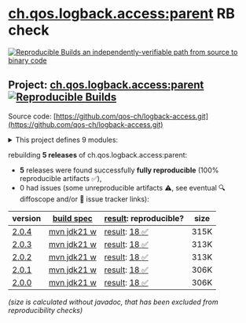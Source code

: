 [ch.qos.logback.access:parent](https://central.sonatype.com/artifact/ch.qos.logback.access/parent/versions) RB check
=======

[![Reproducible Builds](https://reproducible-builds.org/images/logos/rb.svg) an independently-verifiable path from source to binary code](https://reproducible-builds.org/)

## Project: [ch.qos.logback.access:parent](https://central.sonatype.com/artifact/ch.qos.logback.access/parent/versions) [![Reproducible Builds](https://img.shields.io/endpoint?url=https://raw.githubusercontent.com/jvm-repo-rebuild/reproducible-central/master/content/ch/qos/logback/access/badge.json)](https://github.com/jvm-repo-rebuild/reproducible-central/blob/master/content/ch/qos/logback/access/README.md)

Source code: [https://github.com/qos-ch/logback-access.git](https://github.com/qos-ch/logback-access.git)

<details><summary>This project defines 9 modules:</summary>

* [ch.qos.logback.access:common](https://central.sonatype.com/artifact/ch.qos.logback.access/common/overview)
* [ch.qos.logback.access:jetty11](https://central.sonatype.com/artifact/ch.qos.logback.access/jetty11/overview)
* [ch.qos.logback.access:jetty12](https://central.sonatype.com/artifact/ch.qos.logback.access/jetty12/overview)
* [ch.qos.logback.access:logback-access-common](https://central.sonatype.com/artifact/ch.qos.logback.access/logback-access-common/overview)
* [ch.qos.logback.access:logback-access-jetty11](https://central.sonatype.com/artifact/ch.qos.logback.access/logback-access-jetty11/overview)
* [ch.qos.logback.access:logback-access-jetty12](https://central.sonatype.com/artifact/ch.qos.logback.access/logback-access-jetty12/overview)
* [ch.qos.logback.access:logback-access-tomcat](https://central.sonatype.com/artifact/ch.qos.logback.access/logback-access-tomcat/overview)
* [ch.qos.logback.access:parent](https://central.sonatype.com/artifact/ch.qos.logback.access/parent/overview)
* [ch.qos.logback.access:tomcat](https://central.sonatype.com/artifact/ch.qos.logback.access/tomcat/overview)
</details>

rebuilding **5 releases** of ch.qos.logback.access:parent:
- **5** releases were found successfully **fully reproducible** (100% reproducible artifacts :white_check_mark:),
- 0 had issues (some unreproducible artifacts :warning:, see eventual :mag: diffoscope and/or :memo: issue tracker links):

| version | [build spec](/BUILDSPEC.md) | [result](https://reproducible-builds.org/docs/jvm/): reproducible? | size |
| -- | --------- | ------ | -- |
| [2.0.4](https://central.sonatype.com/artifact/ch.qos.logback.access/parent/2.0.4/pom) | [mvn jdk21 w](access-2.0.4.buildspec) | [result](parent-2.0.4.buildinfo): [18 :white_check_mark: ](parent-2.0.4.buildcompare) | 315K |
| [2.0.3](https://central.sonatype.com/artifact/ch.qos.logback.access/parent/2.0.3/pom) | [mvn jdk21 w](access-2.0.3.buildspec) | [result](parent-2.0.3.buildinfo): [18 :white_check_mark: ](parent-2.0.3.buildcompare) | 313K |
| [2.0.2](https://central.sonatype.com/artifact/ch.qos.logback.access/parent/2.0.2/pom) | [mvn jdk21 w](access-2.0.2.buildspec) | [result](parent-2.0.2.buildinfo): [18 :white_check_mark: ](parent-2.0.2.buildcompare) | 313K |
| [2.0.1](https://central.sonatype.com/artifact/ch.qos.logback.access/parent/2.0.1/pom) | [mvn jdk21 w](access-2.0.1.buildspec) | [result](parent-2.0.1.buildinfo): [18 :white_check_mark: ](parent-2.0.1.buildcompare) | 306K |
| [2.0.0](https://central.sonatype.com/artifact/ch.qos.logback.access/parent/2.0.0/pom) | [mvn jdk21 w](access-2.0.0.buildspec) | [result](parent-2.0.0.buildinfo): [18 :white_check_mark: ](parent-2.0.0.buildcompare) | 306K |

<i>(size is calculated without javadoc, that has been excluded from reproducibility checks)</i>
